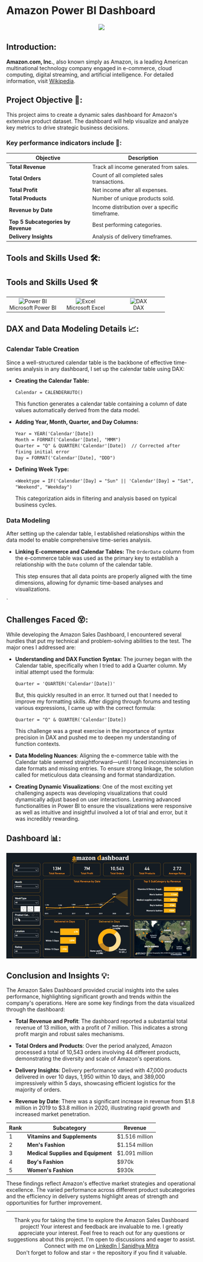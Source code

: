 # Amazon Power BI Dashboard

<div align="center">
    <img src="https://cdn.freebiesupply.com/logos/large/2x/amazon-dark-logo-svg-vector.svg" width="500px">
</div>

## Introduction:
**Amazon.com, Inc.**, also known simply as Amazon, is a leading American multinational technology company engaged in e-commerce, cloud computing, digital streaming, and artificial intelligence. For detailed information, visit [Wikipedia](https://en.wikipedia.org/wiki/Amazon_(company)).

## Project Objective 🎯:
This project aims to create a dynamic sales dashboard for Amazon's extensive product dataset. The dashboard will help visualize and analyze key metrics to drive strategic business decisions.

### Key performance indicators include 🔑:
| Objective                        | Description                                                   |
|----------------------------------|---------------------------------------------------------------|
| **Total Revenue**                | Track all income generated from sales.                        |
| **Total Orders**                 | Count of all completed sales transactions.                    |
| **Total Profit**                 | Net income after all expenses.                                |
| **Total Products**               | Number of unique products sold.                               |
| **Revenue by Date**              | Income distribution over a specific timeframe.                |
| **Top 5 Subcategories by Revenue** | Best performing categories.                                  |
| **Delivery Insights**            | Analysis of delivery timeframes.                              |


## Tools and Skills Used 🛠️:

## Tools and Skills Used 🛠️

<table>
    <tr>
        <!-- Specify width for each cell to ensure equal column width -->
        <td align="center" width="33%"><img alt="Power BI" width="35px" src="https://upload.wikimedia.org/wikipedia/commons/c/cf/New_Power_BI_Logo.svg"/><br>Microsoft Power BI</td>
        <td align="center" width="33%"><img alt="Excel" width="35px" src="https://cdn.worldvectorlogo.com/logos/excel-4.svg"/><br>Microsoft Excel</td>
        <td align="center" width="33%"><img alt="DAX" width="35px" src="https://upload.wikimedia.org/wikipedia/commons/c/cf/New_Power_BI_Logo.svg"/><br>DAX</td>
    </tr>
</table>

## DAX and Data Modeling Details 📈:

### Calendar Table Creation

Since a well-structured calendar table is the backbone of effective time-series analysis in any dashboard, I set up the calendar table using DAX:

- **Creating the Calendar Table:**
   ```plaintext
   Calendar = CALENDERAUTO()
   ```
   This function generates a calendar table containing a column of date values automatically derived from the data model.

- **Adding Year, Month, Quarter, and Day Columns:**
   ```plaintext
   Year = YEAR('Calendar'[Date])
   Month = FORMAT('Calendar'[Date], "MMM")
   Quarter = "Q" & QUARTER('Calendar'[Date])  // Corrected after fixing initial error
   Day = FORMAT('Calendar'[Date], "DDD")
   ```

- **Defining Week Type:**
   ```plaintext
   <Weektype = IF('Calendar'[Day] = "Sun" || 'Calendar'[Day] = "Sat", "Weekend", "Weekday")
   ```
   This categorization aids in filtering and analysis based on typical business cycles.

### Data Modeling

After setting up the calendar table, I established relationships within the data model to enable comprehensive time-series analysis.

- **Linking E-commerce and Calendar Tables:**
   The `OrderDate` column from the e-commerce table was used as the primary key to establish a relationship with the `Date` column of the calendar table.

   This step ensures that all data points are properly aligned with the time dimensions, allowing for dynamic time-based analyses and visualizations.

`
## Challenges Faced 😵:

While developing the Amazon Sales Dashboard, I encountered several hurdles that put my technical and problem-solving abilities to the test. The major ones I addressed are:

- **Understanding and DAX Function Syntax**: The journey began with the Calendar table, specifically when I tried to add a Quarter column. My initial attempt used the formula:
  ```
  Quarter = 'QUARTER('Calendar'[Date])'
  ```
  But, this quickly resulted in an error. It turned out that I needed to improve my formatting skills. After digging through forums and testing various expressions, I came up with the correct formula:
  ```
  Quarter = "Q" & QUARTER('Calendar'[Date])
  ```
  This challenge was a great exercise in the importance of syntax precision in DAX and pushed me to deepen my understanding of function contexts.

- **Data Modeling Nuances**: Aligning the e-commerce table with the Calendar table seemed straightforward—until I faced inconsistencies in date formats and missing entries. To ensure strong linkage, the solution called for meticulous data cleansing and format standardization. 

- **Creating Dynamic Visualizations**: One of the most exciting yet challenging aspects was developing visualizations that could dynamically adjust based on user interactions. Learning advanced functionalities in Power BI to ensure the visualizations were responsive as well as intuitive and insightful involved a lot of trial and error, but it was incredibly rewarding.

## Dashboard 📊:

![Amazon Dashboard](https://github.com/sanidhya-mitra/sanidhya-mitra/blob/main/Amazon_Dashboard.gif)

## Conclusion and Insights 💡:

The Amazon Sales Dashboard provided crucial insights into the sales performance, highlighting significant growth and trends within the company's operations. Here are some key findings from the data visualized through the dashboard:

- **Total Revenue and Profit**: The dashboard reported a substantial total revenue of 13 million, with a profit of 7 million. This indicates a strong profit margin and robust sales mechanisms.

- **Total Orders and Products**: Over the period analyzed, Amazon processed a total of 10,543 orders involving 44 different products, demonstrating the diversity and scale of Amazon's operations.

- **Delivery Insights**: Delivery performance varied with 47,000 products delivered in over 10 days, 1,950 within 10 days, and 389,000 impressively within 5 days, showcasing efficient logistics for the majority of orders.

- **Revenue by Date**: There was a significant increase in revenue from $1.8 million in 2019 to $3.8 million in 2020, illustrating rapid growth and increased market penetration.

| Rank | Subcategory                   | Revenue   |
|------|-------------------------------|-----------|
| 1    | **Vitamins and Supplements**  | $1.516 million |
| 2    | **Men's Fashion**             | $1.154 million |
| 3    | **Medical Supplies and Equipment** | $1.091 million |
| 4    | **Boy's Fashion**             | $970k     |
| 5    | **Women's Fashion**           | $930k     |


These findings reflect Amazon's effective market strategies and operational excellence. The varied performance across different product subcategories and the efficiency in delivery systems highlight areas of strength and opportunities for further improvement.

---
<div align="center">
Thank you for taking the time to explore the Amazon Sales Dashboard project! Your interest and feedback are invaluable to me. I greatly appreciate your interest.
Feel free to reach out for any questions or suggestions about this project. I'm open to discussions and eager to assist. Connect with me on <a href="https://www.linkedin.com/in/sanidhya-mitra">LinkedIn | Sanidhya Mitra</a> <br>
Don't forget to follow and star ⭐ the repository if you find it valuable.
</div>

